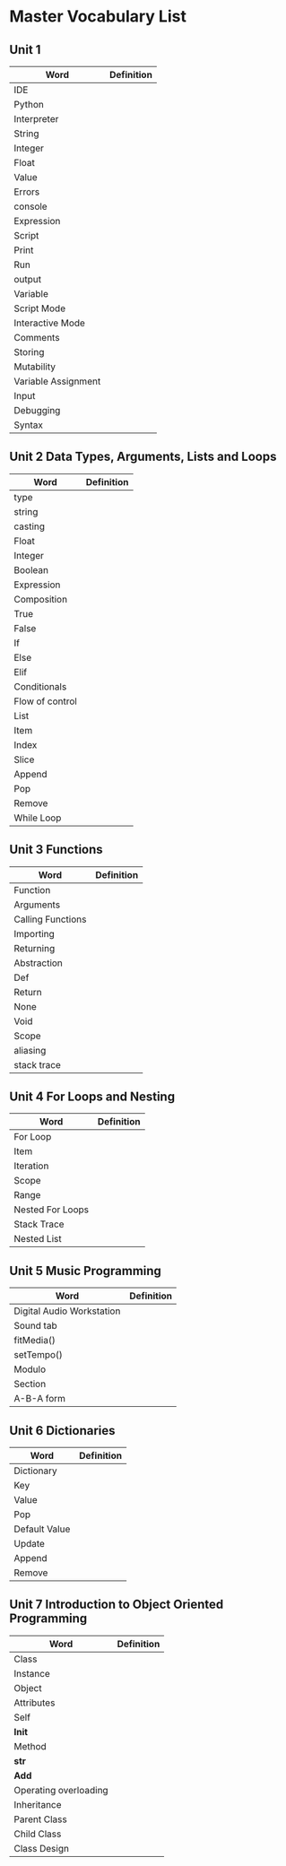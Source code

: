 # Master Vocabulary List

## Unit 1

| Word | Definition |
| -- | -- |
| IDE | |
| Python | |
| Interpreter | |
| String | |
| Integer | |
| Float | |
| Value | |
| Errors | |
| console | |
| Expression | |
| Script | |
| Print | |
| Run | |
| output | |
| Variable | |
| Script Mode | |
| Interactive Mode | |
| Comments | |
| Storing | |
| Mutability | |
| Variable Assignment | |
| Input | |
| Debugging | |
| Syntax | |

## Unit 2 Data Types, Arguments, Lists and Loops

| Word | Definition |
| --- | -- |
| type | |
| string | |
| casting | |
| Float | |
| Integer | |
| Boolean | |
| Expression | |
| Composition | |
| True | |
| False | |
| If | |
| Else | |
| Elif | |
| Conditionals | |
| Flow of control | |
| List | |
| Item | |
| Index | |
| Slice | |
| Append | |
| Pop | |
| Remove | |
| While Loop | |

## Unit 3 Functions

| Word | Definition |
| -- | -- |
| Function | |
| Arguments | |
| Calling Functions | |
| Importing | |
| Returning | |
| Abstraction | |
| Def | |
| Return | |
| None | |
| Void | |
| Scope | |
| aliasing | |
| stack trace | |

## Unit 4 For Loops and Nesting

| Word | Definition |
| -- | -- |
| For Loop | |
| Item | |
| Iteration | |
| Scope | |
| Range | |
| Nested For Loops | |
| Stack Trace | |
| Nested List | |

## Unit 5 Music Programming

| Word | Definition |
| -- | -- |
| Digital Audio Workstation | |
| Sound tab | |
| fitMedia() | |
| setTempo() | |
| Modulo | |
| Section | |
| A-B-A form | |

## Unit 6 Dictionaries

| Word | Definition |
| -- | -- |
| Dictionary | |
| Key | |
| Value | |
| Pop | |
| Default Value | |
| Update | |
| Append | |
| Remove | |

## Unit 7 Introduction to Object Oriented Programming

| Word | Definition |
| -- | -- |
| Class | |
| Instance | |
| Object | |
| Attributes | |
| Self | |
| __Init__ | |
| Method | |
| __str__ | |
| __Add__ | |
| Operating overloading | |
| Inheritance | |
| Parent Class | |
| Child Class | |
| Class Design | |
